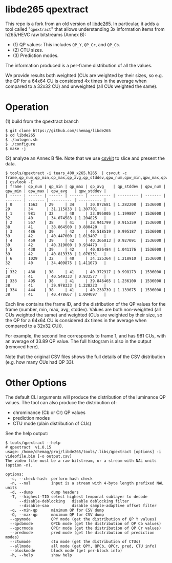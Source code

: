 # libde265 qpextract

This repo is a fork from an old version of [libde265](https://github.com/strukturag/libde265). In particular, it adds a tool called "`qpextract`" that allows understanding 3x information items from h265/HEVC raw bitstreams (Annex B):

* (1) QP values: This includes `QP_Y`, `QP_Cr`, and `QP_Cb`.
* (2) CTU sizes.
* (3) Prediction modes.

The information produced is a per-frame distribution of all the values.

We provide results both weighted (CUs are weighted by their sizes, so e.g. the QP for a 64x64 CU is considered 4x times in the average when compared to a 32x32 CU) and unweighted (all CUs weighted the same).


# Operation

(1) build from the qpextract branch
```
$ git clone https://github.com/chemag/libde265
$ cd libde265
$ ./autogen.sh
$ ./configure 
$ make -j
```

(2) analyze an Annex B file. Note that we use [csvkit](https://csvkit.readthedocs.io/en/latest) to slice and present the data.
```
$ tools/qpextract -i tears_400_x265.h265  | csvcut -c frame,qp_num,qp_min,qp_max,qp_avg,qp_stddev,qpw_num,qpw_min,qpw_max,qpw_avg,qpw_stddev | csvlook -I
| frame | qp_num | qp_min | qp_max | qp_avg    | qp_stddev | qpw_num | qpw_min | qpw_max | qpw_avg   | qpw_stddev |
| ----- | ------ | ------ | ------ | --------- | --------- | ------- | ------- | ------- | --------- | ---------- |
| 0     | 1563   | 29     | 34     | 30.872681 | 1.282208  | 1536000 | 29      | 34      | 31.115833 | 1.307701   |
| 1     | 981    | 32     | 40     | 33.895005 | 1.199807  | 1536000 | 32      | 40      | 34.074583 | 1.204825   |
| 2     | 567    | 38     | 41     | 38.941799 | 0.915359  | 1536000 | 38      | 41      | 38.864500 | 0.880420   |
| 3     | 486    | 39     | 42     | 40.518519 | 0.995187  | 1536000 | 39      | 42      | 40.447000 | 1.019407   |
| 4     | 459    | 39     | 42     | 40.366013 | 0.927091  | 1536000 | 39      | 42      | 40.319000 | 0.934473   |
| 5     | 438    | 39     | 42     | 40.826484 | 1.041176  | 1536000 | 39      | 42      | 40.813333 | 1.076331   |
| 6     | 1029   | 32     | 40     | 34.125364 | 1.218910  | 1536000 | 32      | 40      | 34.409875 | 1.411073   |
...
| 332   | 480    | 38     | 41     | 40.372917 | 0.998173  | 1536000 | 38      | 41      | 40.549333 | 0.933577   |
| 333   | 495    | 38     | 41     | 39.846465 | 1.236100  | 1536000 | 38      | 41      | 39.978333 | 1.228223   |
| 334   | 444    | 38     | 41     | 40.238739 | 1.139675  | 1536000 | 38      | 41      | 40.478667 | 1.004097   |
```

Each line contains the frame ID, and the distribution of the QP values for the frame (number, min, max, avg, stddev). Values are both non-weighted (all CUs weighted the same) and weighted (CUs are weighted by their size, so the QP for a 64x64 CU is considered 4x times in the average when compared to a 32x32 CU)).

For example, the second line corresponds to frame 1, and has 981 CUs, with an average of 33.89 QP value. The full histogram is also in the output (removed here).

Note that the original CSV files shows the full details of the CSV distribution (e.g. how many CUs had QP 33).


# Other Options

The default CLI arguments will produce the distribution of the luminance QP values. The tool can also produce the distribution of:
* chrominance (Cb or Cr) QP values
* prediction modes
* CTU mode (plain distribution of CUs)

See the help output:
```
$ tools/qpextract --help
# qpextract  v1.0.15
usage: /home/chemag/proj/libde265/tools/.libs/qpextract [options] -i videofile.bin [-o output.csv]
The video file must be a raw bitstream, or a stream with NAL units (option -n).

options:
  -c, --check-hash  perform hash check
  -n, --nal         input is a stream with 4-byte length prefixed NAL units
  -d, --dump        dump headers
  -T, --highest-TID select highest temporal sublayer to decode
      --disable-deblocking   disable deblocking filter
      --disable-sao          disable sample-adaptive offset filter
  -q, --min-qp      minimum QP for CSV dump
  -Q, --max-qp      maximum QP for CSV dump
  --qpymode         QPY mode (get the distribution of QP Y values)
  --qpcbmode        QPCb mode (get the distribution of QP Cb values)
  --qpcrmode        QPCr mode (get the distribution of QP Cr values)
  --predmode        pred mode (get the distribution of prediction modes)
  --ctumode         ctu mode (get the distribution of CTUs)
  --allmode         all mode (get QPY, QPCb, QPCr, pred, CTU info)
  --blockmode       block mode (get per-block info)
  -h, --help        show help
```
